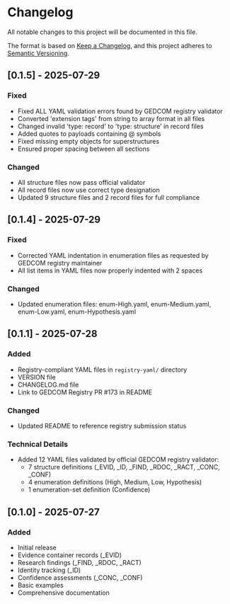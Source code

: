 # Changelog

All notable changes to this project will be documented in this file.

The format is based on [Keep a Changelog](https://keepachangelog.com/en/1.0.0/),
and this project adheres to [Semantic Versioning](https://semver.org/spec/v2.0.0.html).

## [0.1.5] - 2025-07-29

### Fixed
- Fixed ALL YAML validation errors found by GEDCOM registry validator
- Converted 'extension tags' from string to array format in all files
- Changed invalid 'type: record' to 'type: structure' in record files
- Added quotes to payloads containing @ symbols
- Fixed missing empty objects for superstructures
- Ensured proper spacing between all sections

### Changed
- All structure files now pass official validator
- All record files now use correct type designation
- Updated 9 structure files and 2 record files for full compliance

## [0.1.4] - 2025-07-29

### Fixed
- Corrected YAML indentation in enumeration files as requested by GEDCOM registry maintainer
- All list items in YAML files now properly indented with 2 spaces

### Changed
- Updated enumeration files: enum-High.yaml, enum-Medium.yaml, enum-Low.yaml, enum-Hypothesis.yaml

## [0.1.1] - 2025-07-28

### Added
- Registry-compliant YAML files in `registry-yaml/` directory
- VERSION file
- CHANGELOG.md file
- Link to GEDCOM Registry PR #173 in README

### Changed
- Updated README to reference registry submission status

### Technical Details
- Added 12 YAML files validated by official GEDCOM registry validator:
  - 7 structure definitions (_EVID, _ID, _FIND, _RDOC, _RACT, _CONC, _CONF)
  - 4 enumeration definitions (High, Medium, Low, Hypothesis)
  - 1 enumeration-set definition (Confidence)

## [0.1.0] - 2025-07-27

### Added
- Initial release
- Evidence container records (_EVID)
- Research findings (_FIND, _RDOC, _RACT)
- Identity tracking (_ID)
- Confidence assessments (_CONC, _CONF)
- Basic examples
- Comprehensive documentation